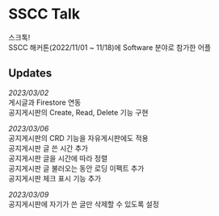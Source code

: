 # SSCC Talk

스크톡!  
SSCC 해커톤(2022/11/01 ~ 11/18)에 Software 분야로 참가한 어플  

## Updates

*2023/03/02*  
게시글과 Firestore 연동  
공지게시판의 Create, Read, Delete 기능 구현  

*2023/03/06*  
공지게시판의 CRD 기능을 자유게시판에도 적용  
공지게시판 글 쓴 시간 추가  
공지게시판 글을 시간에 따라 정렬  
공지게시판 글 불러오는 동안 로딩 이펙트 추가  
공지게시판 체크 표시 기능 추가  

*2023/03/09*  
공지게시판에 자기가 쓴 글만 삭제할 수 있도록 설정  